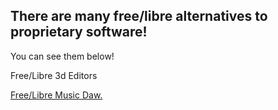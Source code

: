 ## There are many free/libre alternatives to proprietary software!
You can see them below!

Free/Libre 3d Editors

[Free/Libre Music Daw.](/free/daw/daw.html)
